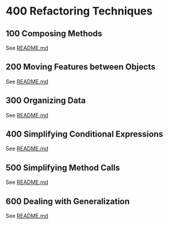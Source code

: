 # 400 Refactoring Techniques

## 100 Composing Methods

See [README.md](./100/README.md)

## 200 Moving Features between Objects

See [README.md](./200/README.md)

## 300 Organizing Data

See [README.md](./300/README.md)

## 400 Simplifying Conditional Expressions

See [README.md](./400/README.md)

## 500 Simplifying Method Calls

See [README.md](./500/README.md)

## 600 Dealing with Generalization

See [README.md](./600/README.md)
